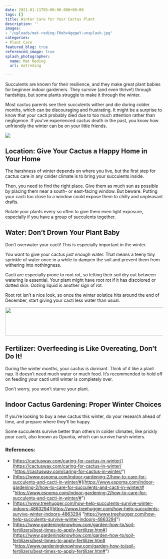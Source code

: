 ```yaml
---
date: 2021-01-11T05:00:00.000+00:00
tags: []
title: Winter Care for Your Cactus Plant
description: ''
images:
- "/uploads/mat-reding-F0ehv4gqqwY-unsplash.jpg"
categories:
- Plant Care
featured_blog: true
referenced_image: true
splash_photographer:
  name: Mat Reding
  url: matreding

---
```


Succulents are known for their resilience, and they make great plant babies for beginner indoor gardeners. They survive (and even thrive!) through hardships, but some plants struggle to make it through the winter.

Most cactus parents see their succulents wither and die during colder months, which can be discouraging and frustrating. It might be a surprise to know that your cacti probably died due to too much attention rather than negligence. If you’ve experienced cactus death in the past, you know how unfriendly the winter can be on your little friends.

![](/uploads/mat-reding-F0ehv4gqqwY-unsplash.jpg#floatright)

## Location: Give Your Cactus a Happy Home in Your Home

The harshness of winter depends on where you live, but the first step for cactus care in any colder climate is to bring your succulents inside. 

Then, you need to find the right place. Give them as much sun as possible by placing them near a south- or east-facing window. But beware. Putting your cacti too close to a window could expose them to chilly and unpleasant drafts.

Rotate your plants every so often to give them even light exposure, especially if you have a group of succulents together.

## Water: Don’t Drown Your Plant Baby

Don’t overwater your cacti! This is especially important in the winter.

You want to give your cactus _just enough_ water. That means a teeny tiny sprinkle of water once in a while to dampen the soil and prevent them from withering into nothingness.

Cacti are especially prone to root rot, so letting their soil dry out between watering is essential. Your plant might have root rot if it has discolored or dotted skin. Oozing liquid is another sign of rot.

Root rot isn’t a nice look, so once the winter solstice hits around the end of December, start giving your cacti less water than usual.

<a href="https://skillshare.eqcm.net/c/2589339/974612/4650" target="_top" id="974612"><img src="//a.impactradius-go.com/display-ad/4650-974612" border="0" alt="" width="728" height="90"/></a><img height="0" width="0" src="https://skillshare.eqcm.net/i/2589339/974612/4650" style="position:absolute;visibility:hidden;" border="0" />

## Fertilizer: Overfeeding is Like Overeating, Don’t Do It!

During the winter months, your cactus is dormant. Think of it like a plant nap. It doesn’t need much water or much food. It’s recommended to hold off on feeding your cacti until winter is completely over.

Don’t worry, you won’t starve your plant.

## Indoor Cactus Gardening: Proper Winter Choices

If you’re looking to buy a new cactus this winter, do your research ahead of time, and prepare where they’ll be happy.

Some succulents survive better than others in colder climates, like prickly pear cacti, also known as Opuntia, which can survive harsh winters.

### References:

* [https://cactusway.com/caring-for-cactus-in-winter/](https://cactusway.com/caring-for-cactus-in-winter/ "https://cactusway.com/caring-for-cactus-in-winter/")
* [https://www.espoma.com/indoor-gardening-2/how-to-care-for-succulents-and-cacti-in-winter/#](https://www.espoma.com/indoor-gardening-2/how-to-care-for-succulents-and-cacti-in-winter/# "https://www.espoma.com/indoor-gardening-2/how-to-care-for-succulents-and-cacti-in-winter/#")
* [https://www.treehugger.com/how-help-succulents-survive-winter-indoors-4863294](https://www.treehugger.com/how-help-succulents-survive-winter-indoors-4863294 "https://www.treehugger.com/how-help-succulents-survive-winter-indoors-4863294")
* [https://www.gardeningknowhow.com/garden-how-to/soil-fertilizers/best-times-to-apply-fertilizer.htm#](https://www.gardeningknowhow.com/garden-how-to/soil-fertilizers/best-times-to-apply-fertilizer.htm# "https://www.gardeningknowhow.com/garden-how-to/soil-fertilizers/best-times-to-apply-fertilizer.htm#")